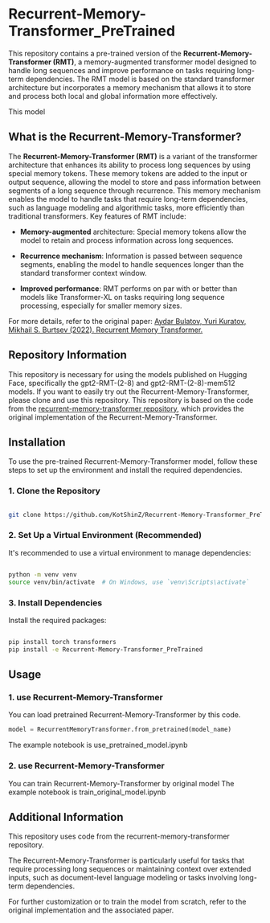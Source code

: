 # Recurrent-Memory-Transformer_PreTrained
This repository contains a pre-trained version of the **Recurrent-Memory-Transformer (RMT)**, a memory-augmented transformer model designed to handle long sequences and improve performance on tasks requiring long-term dependencies. The RMT model is based on the standard transformer architecture but incorporates a memory mechanism that allows it to store and process both local and global information more effectively.

This model 

## What is the Recurrent-Memory-Transformer?
The **Recurrent-Memory-Transformer (RMT)** is a variant of the transformer architecture that enhances its ability to process long sequences by using special memory tokens. These memory tokens are added to the input or output sequence, allowing the model to store and pass information between segments of a long sequence through recurrence. This memory mechanism enables the model to handle tasks that require long-term dependencies, such as language modeling and algorithmic tasks, more efficiently than traditional transformers.
Key features of RMT include:
- **Memory-augmented** architecture: Special memory tokens allow the model to retain and process information across long sequences.

- **Recurrence mechanism**: Information is passed between sequence segments, enabling the model to handle sequences longer than the standard transformer context window.

- **Improved performance**: RMT performs on par with or better than models like Transformer-XL on tasks requiring long sequence processing, especially for smaller memory sizes.

For more details, refer to the original paper:
[Aydar Bulatov, Yuri Kuratov, Mikhail S. Burtsev (2022). Recurrent Memory Transformer.](https://arxiv.org/abs/2207.06881)
## Repository Information
This repository is necessary for using the models published on Hugging Face, specifically the gpt2-RMT-(2-8) and gpt2-RMT-(2-8)-mem512 models. If you want to easily try out the Recurrent-Memory-Transformer, please clone and use this repository.
This repository is based on the code from the [recurrent-memory-transformer repository](https://github.com/booydar/recurrent-memory-transformer/tree/framework_accel), which provides the original implementation of the Recurrent-Memory-Transformer.
## Installation
To use the pre-trained Recurrent-Memory-Transformer model, follow these steps to set up the environment and install the required dependencies.
### 1. Clone the Repository
```bash

git clone https://github.com/KotShinZ/Recurrent-Memory-Transformer_PreTrained.git
```

### 2. Set Up a Virtual Environment (Recommended)
It's recommended to use a virtual environment to manage dependencies:
```bash

python -m venv venv
source venv/bin/activate  # On Windows, use `venv\Scripts\activate`
```

### 3. Install Dependencies
Install the required packages:
```bash

pip install torch transformers
pip install -e Recurrent-Memory-Transformer_PreTrained
```
## Usage
### 1. use Recurrent-Memory-Transformer
You can load pretrained Recurrent-Memory-Transformer by this code.
```python
model = RecurrentMemoryTransformer.from_pretrained(model_name)
```
The example notebook is use_pretrained_model.ipynb

### 2. use Recurrent-Memory-Transformer
You can train Recurrent-Memory-Transformer by original model
The example notebook is train_original_model.ipynb

## Additional Information
This repository uses code from the recurrent-memory-transformer repository.

The Recurrent-Memory-Transformer is particularly useful for tasks that require processing long sequences or maintaining context over extended inputs, such as document-level language modeling or tasks involving long-term dependencies.

For further customization or to train the model from scratch, refer to the original implementation and the associated paper.

